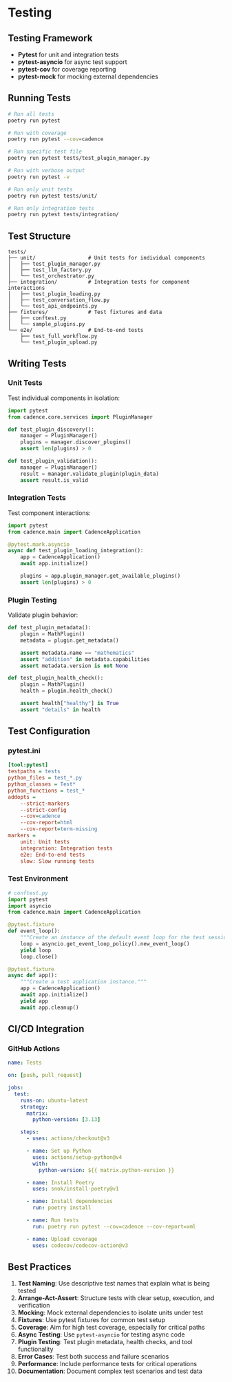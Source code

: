 # Testing

## Testing Framework

- **Pytest** for unit and integration tests
- **pytest-asyncio** for async test support
- **pytest-cov** for coverage reporting
- **pytest-mock** for mocking external dependencies

## Running Tests

```bash
# Run all tests
poetry run pytest

# Run with coverage
poetry run pytest --cov=cadence

# Run specific test file
poetry run pytest tests/test_plugin_manager.py

# Run with verbose output
poetry run pytest -v

# Run only unit tests
poetry run pytest tests/unit/

# Run only integration tests
poetry run pytest tests/integration/
```

## Test Structure

```
tests/
├── unit/                 # Unit tests for individual components
│   ├── test_plugin_manager.py
│   ├── test_llm_factory.py
│   └── test_orchestrator.py
├── integration/          # Integration tests for component interactions
│   ├── test_plugin_loading.py
│   ├── test_conversation_flow.py
│   └── test_api_endpoints.py
├── fixtures/             # Test fixtures and data
│   ├── conftest.py
│   └── sample_plugins.py
└── e2e/                  # End-to-end tests
    ├── test_full_workflow.py
    └── test_plugin_upload.py
```

## Writing Tests

### Unit Tests

Test individual components in isolation:

```python
import pytest
from cadence.core.services import PluginManager

def test_plugin_discovery():
    manager = PluginManager()
    plugins = manager.discover_plugins()
    assert len(plugins) > 0

def test_plugin_validation():
    manager = PluginManager()
    result = manager.validate_plugin(plugin_data)
    assert result.is_valid
```

### Integration Tests

Test component interactions:

```python
import pytest
from cadence.main import CadenceApplication

@pytest.mark.asyncio
async def test_plugin_loading_integration():
    app = CadenceApplication()
    await app.initialize()

    plugins = app.plugin_manager.get_available_plugins()
    assert len(plugins) > 0
```

### Plugin Testing

Validate plugin behavior:

```python
def test_plugin_metadata():
    plugin = MathPlugin()
    metadata = plugin.get_metadata()

    assert metadata.name == "mathematics"
    assert "addition" in metadata.capabilities
    assert metadata.version is not None

def test_plugin_health_check():
    plugin = MathPlugin()
    health = plugin.health_check()

    assert health["healthy"] is True
    assert "details" in health
```

## Test Configuration

### pytest.ini

```ini
[tool:pytest]
testpaths = tests
python_files = test_*.py
python_classes = Test*
python_functions = test_*
addopts =
    --strict-markers
    --strict-config
    --cov=cadence
    --cov-report=html
    --cov-report=term-missing
markers =
    unit: Unit tests
    integration: Integration tests
    e2e: End-to-end tests
    slow: Slow running tests
```

### Test Environment

```python
# conftest.py
import pytest
import asyncio
from cadence.main import CadenceApplication

@pytest.fixture
def event_loop():
    """Create an instance of the default event loop for the test session."""
    loop = asyncio.get_event_loop_policy().new_event_loop()
    yield loop
    loop.close()

@pytest.fixture
async def app():
    """Create a test application instance."""
    app = CadenceApplication()
    await app.initialize()
    yield app
    await app.cleanup()
```

## CI/CD Integration

### GitHub Actions

```yaml
name: Tests

on: [push, pull_request]

jobs:
  test:
    runs-on: ubuntu-latest
    strategy:
      matrix:
        python-version: [3.13]

    steps:
      - uses: actions/checkout@v3

      - name: Set up Python
        uses: actions/setup-python@v4
        with:
          python-version: ${{ matrix.python-version }}

      - name: Install Poetry
        uses: snok/install-poetry@v1

      - name: Install dependencies
        run: poetry install

      - name: Run tests
        run: poetry run pytest --cov=cadence --cov-report=xml

      - name: Upload coverage
        uses: codecov/codecov-action@v3
```

## Best Practices

1. **Test Naming**: Use descriptive test names that explain what is being tested
2. **Arrange-Act-Assert**: Structure tests with clear setup, execution, and verification
3. **Mocking**: Mock external dependencies to isolate units under test
4. **Fixtures**: Use pytest fixtures for common test setup
5. **Coverage**: Aim for high test coverage, especially for critical paths
6. **Async Testing**: Use `pytest-asyncio` for testing async code
7. **Plugin Testing**: Test plugin metadata, health checks, and tool functionality
8. **Error Cases**: Test both success and failure scenarios
9. **Performance**: Include performance tests for critical operations
10. **Documentation**: Document complex test scenarios and test data
